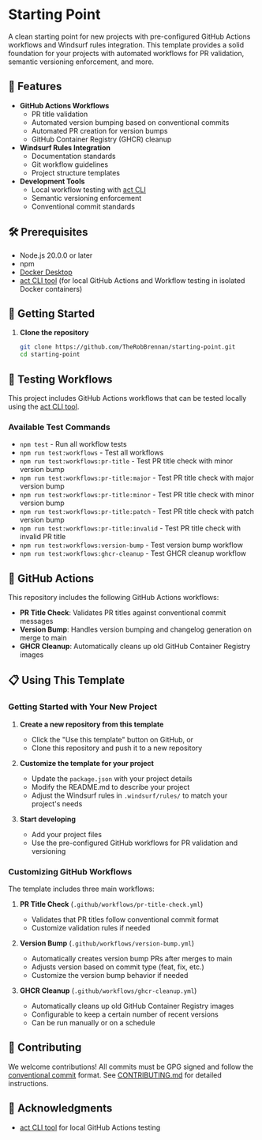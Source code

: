 # Starting Point

A clean starting point for new projects with pre-configured GitHub Actions workflows and Windsurf rules integration. This template provides a solid foundation for your projects with automated workflows for PR validation, semantic versioning enforcement, and more.

## 🚀 Features

- **GitHub Actions Workflows**
  - PR title validation
  - Automated version bumping based on conventional commits
  - Automated PR creation for version bumps
  - GitHub Container Registry (GHCR) cleanup
- **Windsurf Rules Integration**
  - Documentation standards
  - Git workflow guidelines
  - Project structure templates
- **Development Tools**
  - Local workflow testing with [act CLI](https://github.com/nektos/act)
  - Semantic versioning enforcement
  - Conventional commit standards

## 🛠️ Prerequisites

- Node.js 20.0.0 or later
- npm
- [Docker Desktop](https://www.docker.com/products/docker-desktop/)
- [act CLI tool](https://github.com/nektos/act) (for local GitHub Actions and Workflow testing in isolated Docker containers)

## 🚦 Getting Started

1. **Clone the repository**

   ```bash
   git clone https://github.com/TheRobBrennan/starting-point.git
   cd starting-point
   ```

## 🧪 Testing Workflows

This project includes GitHub Actions workflows that can be tested locally using the [act CLI tool](https://github.com/nektos/act).

### Available Test Commands

- `npm test` - Run all workflow tests
- `npm run test:workflows` - Test all workflows
- `npm run test:workflows:pr-title` - Test PR title check with minor version bump
- `npm run test:workflows:pr-title:major` - Test PR title check with major version bump
- `npm run test:workflows:pr-title:minor` - Test PR title check with minor version bump
- `npm run test:workflows:pr-title:patch` - Test PR title check with patch version bump
- `npm run test:workflows:pr-title:invalid` - Test PR title check with invalid PR title
- `npm run test:workflows:version-bump` - Test version bump workflow
- `npm run test:workflows:ghcr-cleanup` - Test GHCR cleanup workflow

## 🤖 GitHub Actions

This repository includes the following GitHub Actions workflows:

- **PR Title Check**: Validates PR titles against conventional commit messages
- **Version Bump**: Handles version bumping and changelog generation on merge to main
- **GHCR Cleanup**: Automatically cleans up old GitHub Container Registry images

## 📋 Using This Template

### Getting Started with Your New Project

1. **Create a new repository from this template**
   - Click the "Use this template" button on GitHub, or
   - Clone this repository and push it to a new repository

2. **Customize the template for your project**
   - Update the `package.json` with your project details
   - Modify the README.md to describe your project
   - Adjust the Windsurf rules in `.windsurf/rules/` to match your project's needs

3. **Start developing**
   - Add your project files
   - Use the pre-configured GitHub workflows for PR validation and versioning

### Customizing GitHub Workflows

The template includes three main workflows:

1. **PR Title Check** (`.github/workflows/pr-title-check.yml`)
   - Validates that PR titles follow conventional commit format
   - Customize validation rules if needed

2. **Version Bump** (`.github/workflows/version-bump.yml`)
   - Automatically creates version bump PRs after merges to main
   - Adjusts version based on commit type (feat, fix, etc.)
   - Customize the version bump behavior if needed

3. **GHCR Cleanup** (`.github/workflows/ghcr-cleanup.yml`)
   - Automatically cleans up old GitHub Container Registry images
   - Configurable to keep a certain number of recent versions
   - Can be run manually or on a schedule

## 🤝 Contributing

We welcome contributions! All commits must be GPG signed and follow the
[conventional commit](https://www.conventionalcommits.org/) format.
See [CONTRIBUTING.md](CONTRIBUTING.md) for detailed instructions.

## 🙏 Acknowledgments

- [act CLI tool](https://github.com/nektos/act) for local GitHub Actions testing
